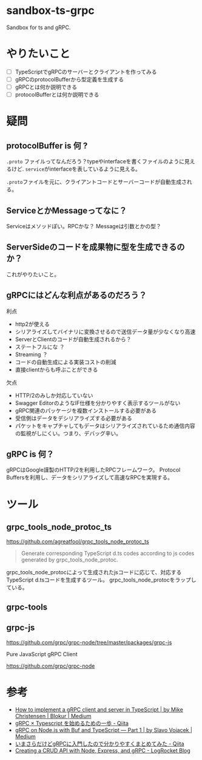 # sandbox-ts-grpc
Sandbox for ts and gRPC.

# やりたいこと

- [ ] TypeScriptでgRPCのサーバーとクライアントを作ってみる
- [ ] gRPCのprotocolBufferから型定義を生成する
- [ ] gRPCとは何か説明できる
- [ ] protocolBufferとは何か説明できる

# 疑問


## protocolBuffer is 何 ?

`.proto` ファイルってなんだろう？typeやinterfaceを書くファイルのように見えるけど.
`service`がinterfaceを表しているように見える。

`.proto`ファイルを元に、クライアントコードとサーバーコードが自動生成される。

## ServiceとかMessageってなに？

Serviceはメソッドぽい。RPCかな？
Messageは引数とかの型？

## ServerSideのコードを成果物に型を生成できるのか？

これがやりたいこと。

## gRPCにはどんな利点があるのだろう？

利点
- http2が使える
- シリアライズしてバイナリに変換させるので送信データ量が少なくなり高速
- ServerとClientのコードが自動生成されるから？
- ステートフルにな  ？
- Streaming ？
- コードの自動生成による実装コストの削減
- 直接clientからも呼ぶことができる

欠点
- HTTP/2のみしか対応していない
- Swagger EditorのようなIF仕様を分かりやすく表示するツールがない
- gRPC関連のパッケージを複数インストールする必要がある
- 受信側はデータをデシリアライズする必要がある
- パケットをキャプチャしてもデータはシリアライズされているため通信内容の監視がしにくい。つまり、デバッグ辛い。

## gRPC is 何？
gRPCはGoogle謹製のHTTP/2を利用したRPCフレームワーク。
Protocol Buffersを利用し、データをシリアライズして高速なRPCを実現する。

# ツール

## grpc_tools_node_protoc_ts

https://github.com/agreatfool/grpc_tools_node_protoc_ts

> Generate corresponding TypeScript d.ts codes according to js codes generated by grpc_tools_node_protoc.

grpc_tools_node_protocによって生成されたjsコードに応じて、対応するTypeScript d.tsコードを生成するツール。
grpc_tools_node_protocをラップしている。

## grpc-tools

## grpc-js
https://github.com/grpc/grpc-node/tree/master/packages/grpc-js

Pure JavaScript gRPC Client




https://github.com/grpc/grpc-node






# 参考

- [How to implement a gRPC client and server in TypeScript | by Mike Christensen | Blokur | Medium](https://medium.com/blokur/how-to-implement-a-grpc-client-and-server-in-typescript-fa3ac807855e)
- [gRPC × Typescript を始めるための一歩 - Qiita](https://qiita.com/ohs30359-nobuhara/items/f11857d5d3d9dbc6637b)
- [gRPC on Node.js with Buf and TypeScript — Part 1 | by Slavo Vojacek | Medium](https://slavovojacek.medium.com/grpc-on-node-js-with-buf-and-typescript-part-1-5aad61bab03b)
- [いまさらだけどgRPCに入門したので分かりやすくまとめてみた - Qiita](https://qiita.com/gold-kou/items/a1cc2be6045723e242eb)
- [Creating a CRUD API with Node, Express, and gRPC - LogRocket Blog](https://blog.logrocket.com/creating-a-crud-api-with-node-express-and-grpc/)
